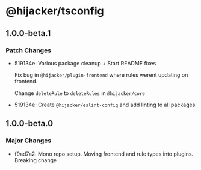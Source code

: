 # @hijacker/tsconfig

## 1.0.0-beta.1

### Patch Changes

- 519134e: Various package cleanup + Start README fixes

  Fix bug in `@hijacker/plugin-frontend` where rules werent updating on frontend.

  Change `deleteRule` to `deleteRules` in `@hijacker/core`

- 519134e: Create `@hijacker/eslint-config` and add linting to all packages

## 1.0.0-beta.0

### Major Changes

- f9ad7a2: Mono repo setup. Moving frontend and rule types into plugins. Breaking change
